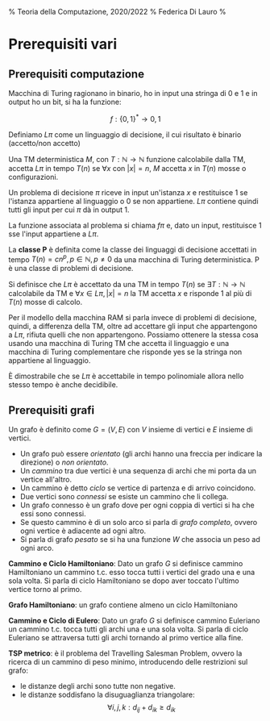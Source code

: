% Teoria della Computazione, 2020/2022
% Federica Di Lauro
% 

# Prerequisiti vari

## Prerequisiti computazione

Macchina di Turing ragionano in binario, ho in input una stringa di 0 e 1 e in output ho un bit, si ha la funzione:

$$
f : \{0,1\}^* \rightarrow 0,1
$$

Definiamo $L\pi$ come un linguaggio di decisione, il cui risultato è binario (accetto/non accetto)

Una TM deterministica $M$, con $T: \mathbb{N} \rightarrow \mathbb{N}$ funzione calcolabile dalla TM, accetta $L\pi$ in tempo $T(n)$ se $\forall x$ con $|x| = n$, $M$ accetta $x$ in $T(n)$ mosse o configurazioni.

Un problema di decisione $\pi$ riceve in input un'istanza $x$ e restituisce $1$ se l'istanza appartiene al linguaggio o $0$ se non appartiene. $L\pi$ contiene quindi tutti gli input per cui $\pi$ dà in output $1$.

La funzione associata al problema si chiama $f\pi$ e, dato un input, restituisce $1$ sse l'input appartiene a $L\pi$.

La **classe P** è definita come la classe dei linguaggi di decisione accettati in tempo $T(n) = cn^p, p \in \mathbb{N}, p \neq 0$  da una macchina di Turing deterministica. P è una classe di problemi di decisione.

Si definisce che $L\pi$ è accettato da una TM in tempo $T(n)$ se $\exists T : \mathbb{N} \rightarrow \mathbb{N}$ calcolabile da TM e $\forall x \in L\pi, |x| = n$ la TM accetta $x$ e risponde 1 al più di $T(n)$ mosse di calcolo.

Per il modello della macchina RAM si parla invece di problemi di decisione, quindi, a differenza della TM, oltre ad accettare gli input che appartengono a $L\pi$, rifiuta quelli che non appartengono.
Possiamo ottenere la stessa cosa usando una macchina di Turing TM che accetta il linguaggio e una macchina di Turing complementare che risponde yes se la stringa non appartiene al linguaggio.

È dimostrabile che se $L\pi$ è accettabile in tempo polinomiale allora nello stesso tempo è anche decidibile.

## Prerequisiti grafi

Un grafo è definito come $G = (V,E)$ con $V$ insieme di vertici e $E$ insieme di vertici.

* Un grafo può essere *orientato* (gli archi hanno una freccia per indicare la direzione) o *non orientato*.
* Un *cammino* tra due vertici è una sequenza di archi che mi porta da un vertice all'altro.
* Un cammino è detto *ciclo* se vertice di partenza e di arrivo coincidono.
* Due vertici sono *connessi* se esiste un cammino che li collega.
* Un grafo connesso è un grafo dove per ogni coppia di vertici si ha che essi sono connessi.
* Se questo cammino è di un solo arco si parla di *grafo completo*, ovvero ogni vertice è adiacente ad ogni altro.
* Si parla di grafo *pesato* se si ha una funzione $W$ che associa un peso ad ogni arco.

**Cammino e Ciclo Hamiltoniano**: Dato un grafo $G$ si definisce cammino Hamiltoniano un cammino t.c. esso tocca tutti i vertici del grado una e una sola volta. Si parla di ciclo Hamiltoniano se dopo aver toccato l'ultimo vertice torno al primo.

**Grafo Hamiltoniano**: un grafo contiene almeno un ciclo Hamiltoniano

**Cammino e Ciclo di Eulero**: Dato un grafo $G$ si definisce cammino Euleriano un cammino t.c. tocca tutti gli archi una e una sola volta. Si parla di ciclo Euleriano se attraversa tutti gli archi tornando al primo vertice alla fine.

**TSP metrico**: è il problema del Travelling Salesman Problem, ovvero la ricerca di un cammino di peso minimo, introducendo delle restrizioni sul grafo:

* le distanze degli archi sono tutte non negative.
* le distanze soddisfano la disuguaglianza triangolare:
$$
\forall i,j,k : d_{ij} + d_{ik} \ge d_{ik}
$$
